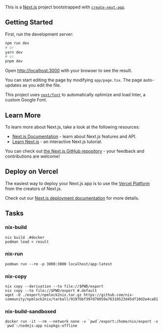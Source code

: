 This is a [Next.js](https://nextjs.org/) project bootstrapped with [`create-next-app`](https://github.com/vercel/next.js/tree/canary/packages/create-next-app).

## Getting Started

First, run the development server:

```bash
npm run dev
# or
yarn dev
# or
pnpm dev
```

Open [http://localhost:3000](http://localhost:3000) with your browser to see the result.

You can start editing the page by modifying `app/page.tsx`. The page auto-updates as you edit the file.

This project uses [`next/font`](https://nextjs.org/docs/basic-features/font-optimization) to automatically optimize and load Inter, a custom Google Font.

## Learn More

To learn more about Next.js, take a look at the following resources:

- [Next.js Documentation](https://nextjs.org/docs) - learn about Next.js features and API.
- [Learn Next.js](https://nextjs.org/learn) - an interactive Next.js tutorial.

You can check out [the Next.js GitHub repository](https://github.com/vercel/next.js/) - your feedback and contributions are welcome!

## Deploy on Vercel

The easiest way to deploy your Next.js app is to use the [Vercel Platform](https://vercel.com/new?utm_medium=default-template&filter=next.js&utm_source=create-next-app&utm_campaign=create-next-app-readme) from the creators of Next.js.

Check out our [Next.js deployment documentation](https://nextjs.org/docs/deployment) for more details.

## Tasks

### nix-build

```
nix build .#docker
podman load < result
```

### nix-run

```
podman run --rm -p 3000:3000 localhost/app:latest
```

### nix-copy

```
nix copy --derivation --to file://$PWD/export
nix copy --to file://$PWD/export #.default
wget -O ./export/npmlock2nix.tar.gz https://github.com/nix-community/npmlock2nix/tarball/9197bbf397d76059a76310523d45df10d2e4ca81
```

### nix-build-sandboxed

```
docker run -it --rm --network none -v `pwd`/export:/home/nix/export -v `pwd`:/nodejs-app nixpkgs-offline
```
